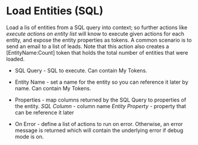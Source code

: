 # Load Entities (SQL)

Load a lis of entities from a SQL query into context; so further actions like *execute actions on entity list* will know to execute given actions for each entity, and expose the entity properties as tokens. A common scenario is to send an email to a list of leads. Note that this action also creates a [EntityName:Count] token that holds the total number of entities that were loaded.

* SQL Query - SQL to execute. Can contain My Tokens.
* Entity Name - set a name for the entity so you can reference it later by name. Can contain My Tokens.
* Properties - map columns returned by the SQL Query to properties of the entity.
  *SQL Column* - column name
  *Entity Property* - property that can be reference it later

*  On Error - define a list of actions to run on error. Otherwise, an error message is returned which will contain the underlying error if debug mode is on.
